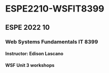 # ESPE2210-WSFIT8399
## ESPE 2022 10 
### Web Systems Fundamentals  IT 8399
#### Instructor: Edison Lascano
#### WSF Unit 3 workshops
